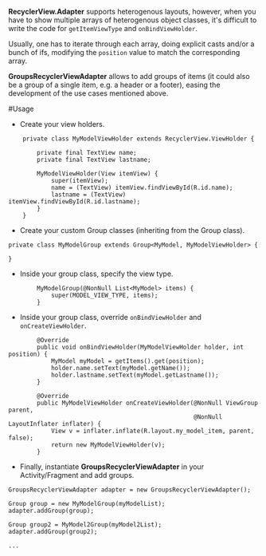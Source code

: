 **RecyclerView.Adapter** supports heterogenous layouts, however, when you have to show multiple arrays of heterogenous object classes, it's difficult to write the code for `getItemViewType` and `onBindViewHolder`.

Usually, one has to iterate through each array, doing explicit casts and/or a bunch of ifs, modifying the `position` value to match the corresponding array.

**GroupsRecyclerViewAdapter** allows to add groups of items (it could also be a group of a single item, e.g. a header or a footer), easing the development of the use cases mentioned above.

#Usage
* Create your view holders.
```
    private class MyModelViewHolder extends RecyclerView.ViewHolder {

        private final TextView name;
        private final TextView lastname;

        MyModelViewHolder(View itemView) {
            super(itemView);
            name = (TextView) itemView.findViewById(R.id.name);
            lastname = (TextView) itemView.findViewById(R.id.lastname);
        }
    }
```
* Create your custom Group classes (inheriting from the Group class).
```
private class MyModelGroup extends Group<MyModel, MyModelViewHolder> {

}
```
* Inside your group class, specify the view type.
```
        MyModelGroup(@NonNull List<MyModel> items) {
            super(MODEL_VIEW_TYPE, items);
        }
```

* Inside your group class, override `onBindViewHolder` and `onCreateViewHolder`.
```
        @Override
        public void onBindViewHolder(MyModelViewHolder holder, int position) {
            MyModel myModel = getItems().get(position);
            holder.name.setText(myModel.getName());
            holder.lastname.setText(myModel.getLastname());
        }

        @Override
        public MyModelViewHolder onCreateViewHolder(@NonNull ViewGroup parent,
                                                    @NonNull LayoutInflater inflater) {
            View v = inflater.inflate(R.layout.my_model_item, parent, false);
            return new MyModelViewHolder(v);
        }
```
* Finally, instantiate **GroupsRecyclerViewAdapter** in your Activity/Fragment and add groups.
```
GroupsRecyclerViewAdapter adapter = new GroupsRecyclerViewAdapter();

Group group = new MyModelGroup(myModelList);
adapter.addGroup(group);

Group group2 = MyModel2Group(myModel2List);
adapter.addGroup(group2);

...
```

